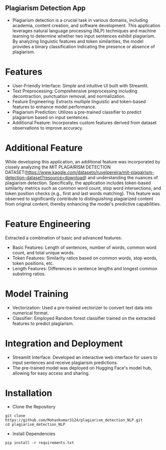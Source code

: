 ## Plagiarism Detection App
- Plagiarism detection is a crucial task in various domains, including academia, content creation, and software development. This application leverages natural language processing (NLP) techniques and machine learning to determine whether two input sentences exhibit plagiarism. By analyzing linguistic features and token similarities, the model provides a binary classification indicating the presence or absence of plagiarism.

# Features
- User-Friendly Interface: Simple and intuitive UI built with Streamlit.
- Text Preprocessing: Comprehensive preprocessing including decontraction, punctuation removal, and normalization.
- Feature Engineering: Extracts multiple linguistic and token-based features to enhance model performance.
- Plagiarism Prediction: Utilizes a pre-trained classifier to predict plagiarism based on input sentences.
- Additional Feature: Incorporates custom features derived from dataset observations to improve accuracy.

# Additional Feature
While developing this application, an additional feature was incorporated by closely analyzing the MIT PLAGAIRISM DETECTION DATASET(https://www.kaggle.com/datasets/ruvelpereira/mit-plagairism-detection-dataset?resource=download) and understanding the nuances of plagiarism detection. Specifically, the application includes token-based similarity metrics such as common word count, stop word intersections, and token position checks (e.g., first and last words matching). This feature was observed to significantly contribute to distinguishing plagiarized content from original content, thereby enhancing the model's predictive capabilities.

# Feature Engineering
Extracted a combination of basic and advanced features:

- Basic Features: Length of sentences, number of words, common word count, and total unique words.
- Token Features: Similarity ratios based on common words, stop words, token positions, etc.
- Length Features: Differences in sentence lengths and longest common substring ratios.

# Model Training
- Vectorization: Used a pre-trained vectorizer to convert text data into numerical format.
- Classifier: Employed Random forest classifier trained on the extracted features to predict plagiarism.

# Integration and Deployment
- Streamlit Interface: Developed an interactive web interface for users to input sentences and receive plagiarism predictions.
- The pre-trained model was deployed on Hugging Face's model hub, allowing for easy access and sharing.

# Installation
- Clone the Repository
```
git clone https://github.com/Mohankumar3124/plagiarism_detection_NLP.git
cd plagiarism_detection_NLP
```
- Install Dependencies
```
pip install -r requirements.txt
```

